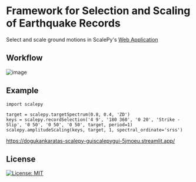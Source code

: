 # Framework for Selection and Scaling of Earthquake Records

Select and scale ground motions in ScalePy's [Web Application](https://dogukankaratas-scalepy-guiscalepygui-5jmoeu.streamlit.app/)

## Workflow
![image](https://user-images.githubusercontent.com/61163577/212420429-8876eeb2-5319-48f0-9d47-522cf824a0dc.png)

## Example
```  
import scalepy

target = scalepy.targetSpectrum(0.8, 0.4, 'ZD')
keys = scalepy.recordSelection('4 9', '180 360', '0 20', 'Strike - Slip', '0 50', '0 50', '0 50', target, period=1)
scalepy.amplitudeScaling(keys, target, 1, spectral_ordinate='srss')
```

https://dogukankaratas-scalepy-guiscalepygui-5jmoeu.streamlit.app/
 
## License
[![License: MIT](https://img.shields.io/badge/License-MIT-yellow.svg)](https://opensource.org/licenses/MIT)
